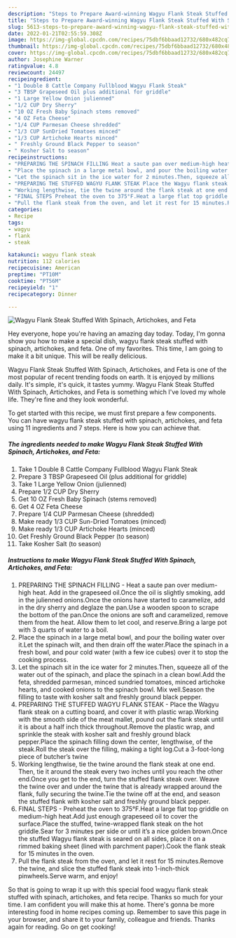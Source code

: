 ```yaml
---
description: "Steps to Prepare Award-winning Wagyu Flank Steak Stuffed With Spinach, Artichokes, and Feta"
title: "Steps to Prepare Award-winning Wagyu Flank Steak Stuffed With Spinach, Artichokes, and Feta"
slug: 5613-steps-to-prepare-award-winning-wagyu-flank-steak-stuffed-with-spinach-artichokes-and-feta
date: 2022-01-21T02:55:59.308Z
image: https://img-global.cpcdn.com/recipes/75dbf6bbaad12732/680x482cq70/wagyu-flank-steak-stuffed-with-spinach-artichokes-and-feta-recipe-main-photo.jpg
thumbnail: https://img-global.cpcdn.com/recipes/75dbf6bbaad12732/680x482cq70/wagyu-flank-steak-stuffed-with-spinach-artichokes-and-feta-recipe-main-photo.jpg
cover: https://img-global.cpcdn.com/recipes/75dbf6bbaad12732/680x482cq70/wagyu-flank-steak-stuffed-with-spinach-artichokes-and-feta-recipe-main-photo.jpg
author: Josephine Warner
ratingvalue: 4.8
reviewcount: 24497
recipeingredient:
- "1 Double 8 Cattle Company Fullblood Wagyu Flank Steak"
- "3 TBSP Grapeseed Oil plus additional for griddle"
- "1 Large Yellow Onion julienned"
- "1/2 CUP Dry Sherry"
- "10 OZ Fresh Baby Spinach stems removed"
- "4 OZ Feta Cheese"
- "1/4 CUP Parmesan Cheese shredded"
- "1/3 CUP SunDried Tomatoes minced"
- "1/3 CUP Artichoke Hearts minced"
- " Freshly Ground Black Pepper to season"
- " Kosher Salt to season"
recipeinstructions:
- "PREPARING THE SPINACH FILLING Heat a saute pan over medium-high heat. Add in the grapeseed oil.Once the oil is slightly smoking, add in the julienned onions.Once the onions have started to caramelize, add in the dry sherry and deglaze the pan.Use a wooden spoon to scrape the bottom of the pan.Once the onions are soft and caramelized, remove them from the heat. Allow them to let cool, and reserve.Bring a large pot with 3 quarts of water to a boil."
- "Place the spinach in a large metal bowl, and pour the boiling water over it.Let the spinach wilt, and then drain off the water.Place the spinach in a fresh bowl, and pour cold water (with a few ice cubes) over it to stop the cooking process."
- "Let the spinach sit in the ice water for 2 minutes.Then, squeeze all of the water out of the spinach, and place the spinach in a clean bowl.Add the feta, shredded parmesan, minced sundried tomatoes, minced artichoke hearts, and cooked onions to the spinach bowl. Mix well.Season the filling to taste with kosher salt and freshly ground black pepper."
- "PREPARING THE STUFFED WAGYU FLANK STEAK Place the Wagyu flank steak on a cutting board, and cover it with plastic wrap.Working with the smooth side of the meat mallet, pound out the flank steak until it is about a half inch thick throughout.Remove the plastic wrap, and sprinkle the steak with kosher salt and freshly ground black pepper.Place the spinach filling down the center, lengthwise, of the steak.Roll the steak over the filling, making a tight log.Cut a 3-foot-long piece of butcher’s twine"
- "Working lengthwise, tie the twine around the flank steak at one end. Then, tie it around the steak every two inches until you reach the other end.Once you get to the end, turn the stuffed flank steak over. Weave the twine over and under the twine that is already wrapped around the flank, fully securing the twine.Tie the twine off at the end, and season the stuffed flank with kosher salt and freshly ground black pepper."
- "FINAL STEPS Preheat the oven to 375°F.Heat a large flat top griddle on medium-high heat.Add just enough grapeseed oil to cover the surface.Place the stuffed, twine-wrapped flank steak on the hot griddle.Sear for 3 minutes per side or until it’s a nice golden brown.Once the stuffed Wagyu flank steak is seared on all sides, place it on a rimmed baking sheet (lined with parchment paper).Cook the flank steak for 15 minutes in the oven."
- "Pull the flank steak from the oven, and let it rest for 15 minutes.Remove the twine, and slice the stuffed flank steak into 1-inch-thick pinwheels.Serve warm, and enjoy!"
categories:
- Recipe
tags:
- wagyu
- flank
- steak

katakunci: wagyu flank steak 
nutrition: 112 calories
recipecuisine: American
preptime: "PT10M"
cooktime: "PT56M"
recipeyield: "1"
recipecategory: Dinner

---
```



![Wagyu Flank Steak Stuffed With Spinach, Artichokes, and Feta](https://img-global.cpcdn.com/recipes/75dbf6bbaad12732/680x482cq70/wagyu-flank-steak-stuffed-with-spinach-artichokes-and-feta-recipe-main-photo.jpg)

Hey everyone, hope you're having an amazing day today. Today, I'm gonna show you how to make a special dish, wagyu flank steak stuffed with spinach, artichokes, and feta. One of my favorites. This time, I am going to make it a bit unique. This will be really delicious.



Wagyu Flank Steak Stuffed With Spinach, Artichokes, and Feta is one of the most popular of recent trending foods on earth. It is enjoyed by millions daily. It's simple, it's quick, it tastes yummy. Wagyu Flank Steak Stuffed With Spinach, Artichokes, and Feta is something which I've loved my whole life. They're fine and they look wonderful.


To get started with this recipe, we must first prepare a few components. You can have wagyu flank steak stuffed with spinach, artichokes, and feta using 11 ingredients and 7 steps. Here is how you can achieve that.

<!--inarticleads1-->

##### The ingredients needed to make Wagyu Flank Steak Stuffed With Spinach, Artichokes, and Feta:

1. Take 1 Double 8 Cattle Company Fullblood Wagyu Flank Steak
1. Prepare 3 TBSP Grapeseed Oil (plus additional for griddle)
1. Take 1 Large Yellow Onion (julienned)
1. Prepare 1/2 CUP Dry Sherry
1. Get 10 OZ Fresh Baby Spinach (stems removed)
1. Get 4 OZ Feta Cheese
1. Prepare 1/4 CUP Parmesan Cheese (shredded)
1. Make ready 1/3 CUP Sun-Dried Tomatoes (minced)
1. Make ready 1/3 CUP Artichoke Hearts (minced)
1. Get  Freshly Ground Black Pepper (to season)
1. Take  Kosher Salt (to season)




<!--inarticleads2-->

##### Instructions to make Wagyu Flank Steak Stuffed With Spinach, Artichokes, and Feta:

1. PREPARING THE SPINACH FILLING - Heat a saute pan over medium-high heat. Add in the grapeseed oil.Once the oil is slightly smoking, add in the julienned onions.Once the onions have started to caramelize, add in the dry sherry and deglaze the pan.Use a wooden spoon to scrape the bottom of the pan.Once the onions are soft and caramelized, remove them from the heat. Allow them to let cool, and reserve.Bring a large pot with 3 quarts of water to a boil.
1. Place the spinach in a large metal bowl, and pour the boiling water over it.Let the spinach wilt, and then drain off the water.Place the spinach in a fresh bowl, and pour cold water (with a few ice cubes) over it to stop the cooking process.
1. Let the spinach sit in the ice water for 2 minutes.Then, squeeze all of the water out of the spinach, and place the spinach in a clean bowl.Add the feta, shredded parmesan, minced sundried tomatoes, minced artichoke hearts, and cooked onions to the spinach bowl. Mix well.Season the filling to taste with kosher salt and freshly ground black pepper.
1. PREPARING THE STUFFED WAGYU FLANK STEAK - Place the Wagyu flank steak on a cutting board, and cover it with plastic wrap.Working with the smooth side of the meat mallet, pound out the flank steak until it is about a half inch thick throughout.Remove the plastic wrap, and sprinkle the steak with kosher salt and freshly ground black pepper.Place the spinach filling down the center, lengthwise, of the steak.Roll the steak over the filling, making a tight log.Cut a 3-foot-long piece of butcher’s twine
1. Working lengthwise, tie the twine around the flank steak at one end. Then, tie it around the steak every two inches until you reach the other end.Once you get to the end, turn the stuffed flank steak over. Weave the twine over and under the twine that is already wrapped around the flank, fully securing the twine.Tie the twine off at the end, and season the stuffed flank with kosher salt and freshly ground black pepper.
1. FINAL STEPS - Preheat the oven to 375°F.Heat a large flat top griddle on medium-high heat.Add just enough grapeseed oil to cover the surface.Place the stuffed, twine-wrapped flank steak on the hot griddle.Sear for 3 minutes per side or until it’s a nice golden brown.Once the stuffed Wagyu flank steak is seared on all sides, place it on a rimmed baking sheet (lined with parchment paper).Cook the flank steak for 15 minutes in the oven.
1. Pull the flank steak from the oven, and let it rest for 15 minutes.Remove the twine, and slice the stuffed flank steak into 1-inch-thick pinwheels.Serve warm, and enjoy!




So that is going to wrap it up with this special food wagyu flank steak stuffed with spinach, artichokes, and feta recipe. Thanks so much for your time. I am confident you will make this at home. There's gonna be more interesting food in home recipes coming up. Remember to save this page in your browser, and share it to your family, colleague and friends. Thanks again for reading. Go on get cooking!
